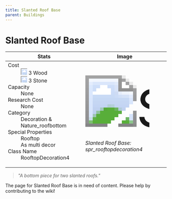 ```yaml
---
title: Slanted Roof Base
parent: Buildings
---
```

# Slanted Roof Base

[//]: # (Pre-generated content)
<table><thead><tr><th>Stats</th><th>Image</th></tr></thead><tbody><tr><td><dl><dt>Cost</dt><dd><div class="resource-icon"><img style="object-position: -637px -751px;" src="https://tfe2-wiki.github.io/assets/sprites.png"></div> 3 Wood<br><div class="resource-icon"><img style="object-position: -637px -737px;" src="https://tfe2-wiki.github.io/assets/sprites.png"></div> 3 Stone</dd><dt>Capacity</dt><dd>None</dd><dt>Research Cost</dt><dd>None</dd><dt>Category</dt><dd>Decoration & Nature_roofbottom</dd><dt>Special Properties</dt><dd>Rooftop<br>As multi decor</dd><dt>Class Name</dt><dd>RooftopDecoration4</dd></dl></td><td><style>.building-image {width: 200px;height: 200px;overflow: hidden;position: relative;}.building-image img {image-rendering: pixelated;object-fit: none;transform: scale(10);transform-origin: left top;position: absolute;left: 0;top: 0;}.resource-image {width: 200px;height: 200px;overflow: hidden;position: relative;}.resource-image img {image-rendering: pixelated;object-fit: none;transform: scale(20);transform-origin: left top;position: absolute;left: 0;top: 0;}.building-icon {width: 20px;height: 20px;overflow: hidden;position: relative;display: inline-block;}.building-icon img {image-rendering: pixelated;object-fit: none;transform: scale(1);transform-origin: left top;position: absolute;left: 0;top: 0;}.resource-icon {width: 20px;height: 20px;overflow: hidden;position: relative;display: inline-block;}.resource-icon img {image-rendering: pixelated;object-fit: none;transform: scale(2);transform-origin: left top;position: absolute;left: 0;top: 0;}</style><div class="building-image"><img style="object-position: -596px -107px;" src="https://tfe2-wiki.github.io/assets/sprites.png" alt="Slanted Roof Base Back"><img style="object-position: -574px -107px;" src="https://tfe2-wiki.github.io/assets/sprites.png" alt="Slanted Roof Base"></div><i>Slanted Roof Base: spr_rooftopdecoration4</i></td></tr></tbody></table><blockquote><i>"A bottom piece for two slanted roofs."</i></blockquote>

The page for Slanted Roof Base is in need of content. Please help by contributing to the wiki!

